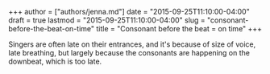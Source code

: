 +++
author = ["authors/jenna.md"]
date = "2015-09-25T11:10:00-04:00"
draft = true
lastmod = "2015-09-25T11:10:00-04:00"
slug = "consonant-before-the-beat-on-time"
title = "Consonant before the beat = on time"
+++

Singers are often late on their entrances, and it's because of size of voice, late breathing, but largely because the consonants are happening on the downbeat, which is too late.
